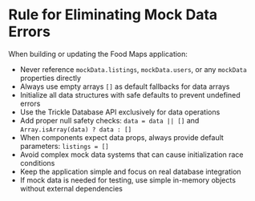 # Rule for Eliminating Mock Data Errors

When building or updating the Food Maps application:

- Never reference `mockData.listings`, `mockData.users`, or any `mockData` properties directly
- Always use empty arrays `[]` as default fallbacks for data arrays
- Initialize all data structures with safe defaults to prevent undefined errors
- Use the Trickle Database API exclusively for data operations
- Add proper null safety checks: `data = data || []` and `Array.isArray(data) ? data : []`
- When components expect data props, always provide default parameters: `listings = []`
- Avoid complex mock data systems that can cause initialization race conditions
- Keep the application simple and focus on real database integration
- If mock data is needed for testing, use simple in-memory objects without external dependencies